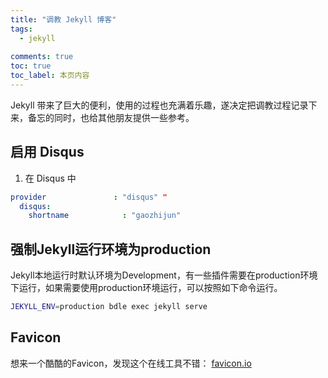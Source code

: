 ```yaml
---
title: "调教 Jekyll 博客"
tags:
  - jekyll
  
comments: true  
toc: true
toc_label: 本页内容
---
```


Jekyll 带来了巨大的便利，使用的过程也充满着乐趣，遂决定把调教过程记录下来，备忘的同时，也给其他朋友提供一些参考。


## 启用 Disqus

1. 在 Disqus 中

```yaml
provider               : "disqus" " 
  disqus:
    shortname            : "gaozhijun"
```


## 强制Jekyll运行环境为production

Jekyll本地运行时默认环境为Development，有一些插件需要在production环境下运行，如果需要使用production环境运行，可以按照如下命令运行。

```bash
JEKYLL_ENV=production bdle exec jekyll serve
```

## Favicon

想来一个酷酷的Favicon，发现这个在线工具不错： [favicon.io](https://www.favicon.io)